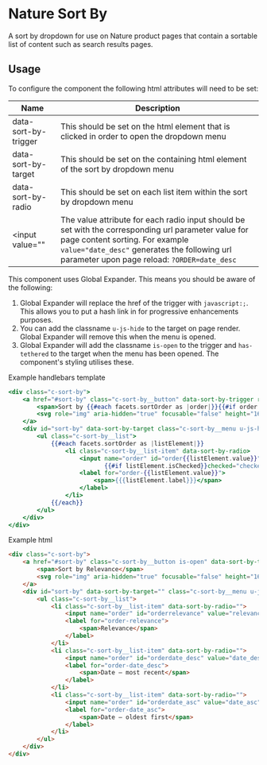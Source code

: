 # Nature Sort By

A sort by dropdown for use on Nature product pages that contain a sortable list of content such as search results pages.

## Usage

To configure the component the following html attributes will need to be set:

| Name                    | Description                                                                                 | 
|------------------------|---------------------------------------------------------------------------------------------|
| data-sort-by-trigger   | This should be set on the html element that is clicked in order to open the dropdown menu   |
| data-sort-by-target    | This should be set on the containing html element of the sort by dropdown menu              |
| data-sort-by-radio     | This should be set on each list item within the sort by dropdown menu                       |
| <input value=""        | The value attribute for each radio input should be set with the corresponding url parameter value for page content sorting. For example `value="date_desc"` generates the following url parameter upon page reload: `?ORDER=date_desc`  |

This component uses Global Expander. This means you should be aware of the following:
1. Global Expander will replace the href of the trigger with `javascript:;`. This allows you to put a hash link in for progressive enhancements purposes.
2. You can add the classname `u-js-hide` to the target on page render. Global Expander will remove this when the menu is opened. 
3. Global Expander will add the classname `is-open` to the trigger and `has-tethered` to the target when the menu has been opened. The component's styling utilises these.

Example handlebars template
```handlebars
<div class="c-sort-by">
    <a href="#sort-by" class="c-sort-by__button" data-sort-by-trigger role="button" aria-expanded="false">
        <span>Sort by {{#each facets.sortOrder as |order|}}{{#if order.isChecked}}{{{order.label}}}{{/if}}{{/each}}</span>
        <svg role="img" aria-hidden="true" focusable="false" height="16" viewBox="0 0 16 16" width="16" xmlns="http://www.w3.org/2000/svg"><path d="m5.58578644 3-3.29289322-3.29289322c-.39052429-.39052429-.39052429-1.02368927 0-1.41421356s1.02368927-.39052429 1.41421356 0l4 4c.39052429.39052429.39052429 1.02368927 0 1.41421356l-4 4c-.39052429.39052429-1.02368927.39052429-1.41421356 0s-.39052429-1.02368927 0-1.41421356z" transform="matrix(0 1 -1 0 11 3)"></path></svg>
    </a>
    <div id="sort-by" data-sort-by-target class="c-sort-by__menu u-js-hide">
        <ul class="c-sort-by__list">
            {{#each facets.sortOrder as |listElement|}}
                <li class="c-sort-by__list-item" data-sort-by-radio>
                    <input name="order" id="order{{listElement.value}}" value="{{listElement.value}}" type="radio"
                           {{#if listElement.isChecked}}checked="checked"{{/if}}/>
                    <label for="order-{{listElement.value}}">
                        <span>{{{listElement.label}}}</span>
                    </label>
                </li>
            {{/each}}
        </ul>
    </div>
</div>
```

Example html
```html
<div class="c-sort-by">
    <a href="#sort-by" class="c-sort-by__button is-open" data-sort-by-trigger="" aria-expanded="false" role="button">
        <span>Sort by Relevance</span>
        <svg role="img" aria-hidden="true" focusable="false" height="16" viewBox="0 0 16 16" width="16" xmlns="http://www.w3.org/2000/svg"><path d="m5.58578644 3-3.29289322-3.29289322c-.39052429-.39052429-.39052429-1.02368927 0-1.41421356s1.02368927-.39052429 1.41421356 0l4 4c.39052429.39052429.39052429 1.02368927 0 1.41421356l-4 4c-.39052429.39052429-1.02368927.39052429-1.41421356 0s-.39052429-1.02368927 0-1.41421356z" transform="matrix(0 1 -1 0 11 3)"></path></svg>
    </a>
    <div id="sort-by" data-sort-by-target="" class="c-sort-by__menu u-js-hide">
        <ul class="c-sort-by__list">
            <li class="c-sort-by__list-item" data-sort-by-radio="">
                <input name="order" id="orderrelevance" value="relevance" type="radio" checked="checked">
                <label for="order-relevance">
                    <span>Relevance</span>
                </label>
            </li>
            <li class="c-sort-by__list-item" data-sort-by-radio="">
                <input name="order" id="orderdate_desc" value="date_desc" type="radio">
                <label for="order-date_desc">
                    <span>Date — most recent</span>
                </label>
            </li>
            <li class="c-sort-by__list-item" data-sort-by-radio="">
                <input name="order" id="orderdate_asc" value="date_asc" type="radio">
                <label for="order-date_asc">
                    <span>Date — oldest first</span>
                </label>
            </li>
        </ul>
    </div>
</div>
```
